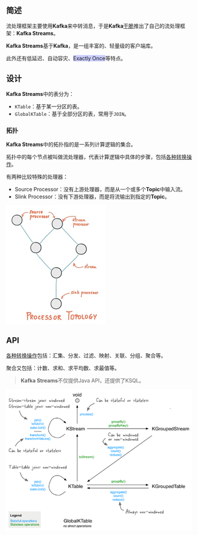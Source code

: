 ## 简述

流处理框架主要使用**Kafka**来中转消息，于是**Kafka**[干脆](https://juejin.cn/post/6844903934557945870)推出了自己的流处理框架：**Kafka Streams**。

**Kafka Streams**基于**Kafka**，是一组丰富的、轻量级的客户端库。

此外还有低延迟、自动容灾、<span style=background:#c9ccff>Exactly Once</span>等特点。



## 设计

**Kafka Streams**中的表分为：

- `KTable`：基于某一分区的表。
- `GlobalKTable`：基于全部分区的表，常用于`JOIN`。

### 拓扑

**Kafka Streams**中的拓扑指的是一系列计算逻辑的集合。

拓扑中的每个节点被叫做流处理器，代表计算逻辑中具体的步骤，包括<u>各种转换操作</u>。

有两种比较特殊的处理器：

- Source Processor：没有上游处理器，而是从一个或多个**Topic**中输入流。
- Slink Processor：没有下游处理器，而是将流输出到指定的**Topic**。

![](../images/8/kafka_processor_topology.jpg)





## API

<u>各种转换操作</u>包括：汇集、分发、过滤、映射、关联、分组、聚合等。

聚合又包括：计数、求和、求平均数、求最值等。

> **Kafka Streams**不仅提供Java API，还提供了KSQL。

![](../images/8/kafka_transform.jpg)

